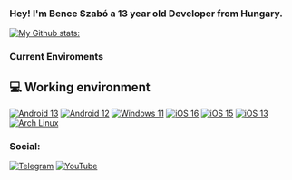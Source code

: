 ### Hey! I'm Bence Szabó a 13 year old Developer from Hungary. 

[![My Github stats:](https://github-readme-stats.vercel.app/api?username=NotEclypse)](https://t.me/NotEclypse)

### Current Enviroments
## 💻 Working environment
[![Android 13](https://img.shields.io/badge/Android%2013-3DDC84?style=for-the-badge&logo=android&logoColor=white)](https://www.android.com/android-13/)
[![Android 12](https://img.shields.io/badge/Android%2012-3DDC84?style=for-the-badge&logo=android&logoColor=white)](https://www.android.com/android-12/)
[![Windows 11](https://img.shields.io/badge/Windows%2011-0078D6?style=for-the-badge&logo=windows&logoColor=white)](https://www.microsoft.com/en-us/windows/windows-11)
[![iOS 16](https://img.shields.io/badge/iOS%2016-000000?style=for-the-badge&logo=ios&logoColor=white)](https://www.apple.com/ios/ios-16/)
[![iOS 15](https://img.shields.io/badge/iOS%2015-000000?style=for-the-badge&logo=ios&logoColor=white)](https://www.apple.com/ios/ios-15/)
[![iOS 13](https://img.shields.io/badge/iOS%2013-000000?style=for-the-badge&logo=ios&logoColor=white)](https://www.apple.com/ios/ios-13/)
[![Arch Linux](https://img.shields.io/badge/Arch_Linux%20-0CC1F3?style=for-the-badge&logo=linux&logoColor=white)](https://archlinux.org/)

### Social:

[![Telegram](https://img.shields.io/badge/-Telegram-blue)](https://t.me/NotEclypse)
[![YouTube](https://img.shields.io/badge/-Youtube-ff0000)](https://www.youtube.com/channel/UCHN0lmaOPLw9p0Th6ERkQfQ)

